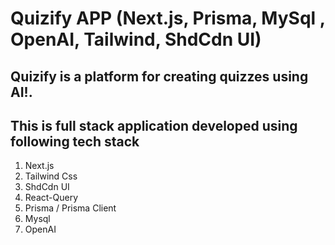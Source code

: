 # Quizify APP (Next.js, Prisma, MySql , OpenAI, Tailwind, ShdCdn UI)

## Quizify is a platform for creating quizzes using AI!.

## This is full stack application developed using following tech stack

1. Next.js
2. Tailwind Css
3. ShdCdn UI
4. React-Query
5. Prisma / Prisma Client
6. Mysql
7. OpenAI
